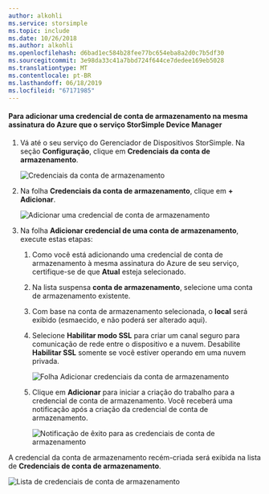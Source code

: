 ```yaml
---
author: alkohli
ms.service: storsimple
ms.topic: include
ms.date: 10/26/2018
ms.author: alkohli
ms.openlocfilehash: d6bad1ec584b28fee77bc654eba8a2d0c7b5df30
ms.sourcegitcommit: 3e98da33c41a7bbd724f644ce7dedee169eb5028
ms.translationtype: MT
ms.contentlocale: pt-BR
ms.lasthandoff: 06/18/2019
ms.locfileid: "67171985"
---
```

#### <a name="to-add-a-storage-account-credential-in-the-same-azure-subscription-as-the-storsimple-device-manager-service"></a>Para adicionar uma credencial de conta de armazenamento na mesma assinatura do Azure que o serviço StorSimple Device Manager

1. Vá até o seu serviço do Gerenciador de Dispositivos StorSimple. Na seção **Configuração**, clique em **Credenciais da conta de armazenamento**.

    ![Credenciais da conta de armazenamento](./media/storsimple-8000-configure-new-storage-account-u2/createnewstorageacct1.png)

2. Na folha **Credenciais da conta de armazenamento**, clique em **+ Adicionar**.

    ![Adicionar uma credencial de conta de armazenamento](./media/storsimple-8000-configure-new-storage-account-u2/createnewstorageacct2.png)

3. Na folha **Adicionar credencial de uma conta de armazenamento**, execute estas etapas:

    1. Como você está adicionando uma credencial de conta de armazenamento à mesma assinatura do Azure de seu serviço, certifique-se de que **Atual** esteja selecionado.

    2. Na lista suspensa **conta de armazenamento**, selecione uma conta de armazenamento existente.

    3. Com base na conta de armazenamento selecionada, o **local** será exibido (esmaecido, e não poderá ser alterado aqui).

    4. Selecione **Habilitar modo SSL** para criar um canal seguro para comunicação de rede entre o dispositivo e a nuvem. Desabilite **Habilitar SSL** somente se você estiver operando em uma nuvem privada.

        ![Folha Adicionar credenciais da conta de armazenamento](./media/storsimple-8000-configure-new-storage-account-u2/createnewstorageacct3.png)

    5. Clique em **Adicionar** para iniciar a criação do trabalho para a credencial de conta de armazenamento. Você receberá uma notificação após a criação da credencial de conta de armazenamento.

        ![Notificação de êxito para as credenciais de conta de armazenamento](./media/storsimple-8000-configure-new-storage-account-u2/createnewstorageacct5.png)

A credencial da conta de armazenamento recém-criada será exibida na lista de **Credenciais de conta de armazenamento**.

![Lista de credenciais de conta de armazenamento](./media/storsimple-8000-configure-new-storage-account-u2/createnewstorageacct6.png)

